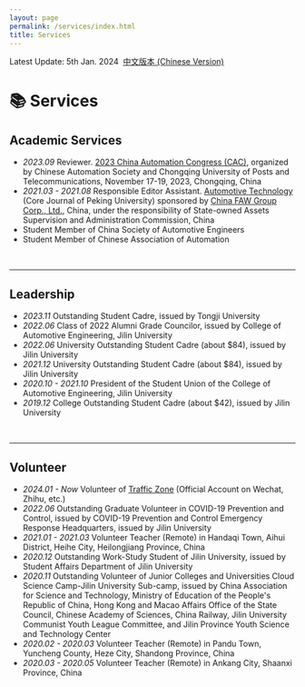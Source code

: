 ```yaml
---
layout: page
permalink: /services/index.html
title: Services
---
```


Latest Update: 5th Jan. 2024&nbsp;  [中文版本 (Chinese Version)](https://xuanlinzeng.github.io/file/services-zh/)

# 📚 Services

## Academic Services
- *2023.09* Reviewer. [2023 China Automation Congress (CAC)](https://www.cac2023.org.cn/), organized by Chinese Automation Society and Chongqing University of Posts and Telecommunications, November 17-19, 2023, Chongqing, China
- *2021.03 - 2021.08* Responsible Editor Assistant. [Automotive Technology](https://qcjse.cbpt.cnki.net/WKE/WebPublication/index.aspx?mid=qcjse) (Core Journal of Peking University) sponsored by [China FAW Group Corp., Ltd.](https://en.wikipedia.org/wiki/FAW_Group), China, under the responsibility of State-owned Assets Supervision and Administration Commission, China
- Student Member of China Society of Automotive Engineers
- Student Member of Chinese Association of Automation
<br>

---
## Leadership
- *2023.11* Outstanding Student Cadre, issued by Tongji University
- *2022.06* Class of 2022 Alumni Grade Councilor, issued by College of Automotive Engineering, Jilin University
- *2022.06* University Outstanding Student Cadre (about $84), issued by Jilin University
- *2021.12* University Outstanding Student Cadre (about $84), issued by Jilin University
- *2020.10 - 2021.10* President of the Student Union of the College of Automotive Engineering, Jilin University
- *2019.12* College Outstanding Student Cadre (about $42), issued by Jilin University
<br>

---
## Volunteer
- *2024.01 - Now* Volunteer of [Traffic Zone](https://www.zhihu.com/people/xhaoai) (Official Account on Wechat, Zhihu, etc.)
- *2022.06* Outstanding Graduate Volunteer in COVID-19 Prevention and Control, issued by COVID-19 Prevention and Control Emergency Response Headquarters, issued by Jilin University
- *2021.01 - 2021.03* Volunteer Teacher (Remote) in Handaqi Town, Aihui District, Heihe City, Heilongjiang Province, China
- *2020.12* Outstanding Work-Study Student of Jilin University, issued by Student Affairs Department of Jilin University
- *2020.11* Outstanding Volunteer of Junior Colleges and Universities Cloud Science Camp-Jilin University Sub-camp, issued by China Association for Science and Technology, Ministry of Education of the People's Republic of China, Hong Kong and Macao Affairs Office of the State Council, Chinese Academy of Sciences, China Railway, Jilin University Communist Youth League Committee, and Jilin Province Youth Science and Technology Center
- *2020.02 - 2020.03* Volunteer Teacher (Remote) in Pandu Town, Yuncheng County, Heze City, Shandong Province, China
- *2020.03 - 2020.05* Volunteer Teacher (Remote) in Ankang City, Shaanxi Province, China
<br>